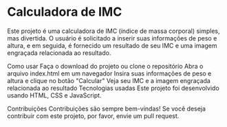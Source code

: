 # Calculadora de IMC
Este projeto é uma calculadora de IMC (índice de massa corporal) simples, mas divertida. O usuário é solicitado a inserir suas informações de peso e altura, e em seguida, é fornecido um resultado de seu IMC e uma imagem engraçada relacionada ao resultado.

Como usar
Faça o download do projeto ou clone o repositório
Abra o arquivo index.html em um navegador
Insira suas informações de peso e altura e clique no botão "Calcular"
Veja seu IMC e a imagem engraçada relacionada ao resultado
Tecnologias usadas
Este projeto foi desenvolvido usando HTML, CSS e JavaScript.

Contribuições
Contribuições são sempre bem-vindas! Se você deseja contribuir com este projeto, por favor, envie um pull request.
